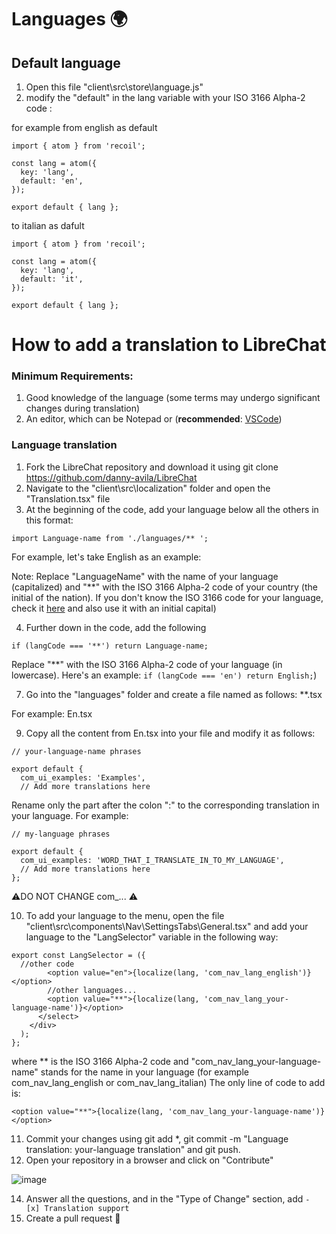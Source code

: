 # Languages 🌍

## Default language

1. Open this file "client\src\store\language.js"
2. modify the "default" in the lang variable with your ISO 3166 Alpha-2 code :

for example from english as default

```
import { atom } from 'recoil';

const lang = atom({
  key: 'lang',
  default: 'en',
});

export default { lang };
```

to italian as dafult 

```
import { atom } from 'recoil';

const lang = atom({
  key: 'lang',
  default: 'it',
});

export default { lang };
```

# How to add a translation to LibreChat

### Minimum Requirements:

1. Good knowledge of the language (some terms may undergo significant changes during translation)
2. An editor, which can be Notepad or (**recommended**: [VSCode](https://code.visualstudio.com/download))

### Language translation


1. Fork the LibreChat repository and download it using git clone https://github.com/danny-avila/LibreChat
2. Navigate to the "client\src\localization" folder and open the "Translation.tsx" file
3. At the beginning of the code, add your language below all the others in this format:

`import Language-name from './languages/** ';`

For example, let's take English as an example:

Note: Replace "LanguageName" with the name of your language (capitalized) and "**" with the ISO 3166 Alpha-2 code of your country (the initial of the nation). 
If you don't know the ISO 3166 code for your language, check it [here](https://en.wikipedia.org/wiki/List_of_ISO_3166_country_codes) and also use it with an initial capital)

4. Further down in the code, add the following

`if (langCode === '**') return Language-name;` 

Replace "**" with the ISO 3166 Alpha-2 code of your language (in lowercase). Here's an example: `if (langCode === 'en') return English;`)

7. Go into the "languages" folder and create a file named as follows: **.tsx

For example: En.tsx

9. Copy all the content from En.tsx into your file and modify it as follows:

```
// your-language-name phrases

export default {
  com_ui_examples: 'Examples',
  // Add more translations here
```

Rename only the part after the colon ":" to the corresponding translation in your language. For example:

```
// my-language phrases

export default {
  com_ui_examples: 'WORD_THAT_I_TRANSLATE_IN_TO_MY_LANGUAGE',
  // Add more translations here
};
```

⚠️DO NOT CHANGE com_... ⚠️

10. To add your language to the menu, open the file "client\src\components\Nav\SettingsTabs\General.tsx" and add your language to the "LangSelector" variable in the following way:

```
export const LangSelector = ({
  //other code
        <option value="en">{localize(lang, 'com_nav_lang_english')}</option>
        //other languages...
        <option value="**">{localize(lang, 'com_nav_lang_your-language-name')}</option>
      </select>
    </div>
  );
};
```

where ** is the ISO 3166 Alpha-2 code and "com_nav_lang_your-language-name" stands for the name in your language (for example com_nav_lang_english or com_nav_lang_italian)
The only line of code to add is:

`<option value="**">{localize(lang, 'com_nav_lang_your-language-name')}</option>`

11. Commit your changes using git add *, git commit -m "Language translation: your-language translation" and git push.
12. Open your repository in a browser and click on "Contribute"

![image](https://github.com/Berry-13/LibreChat/assets/81851188/ab91cf4b-1830-4419-9d0c-68fcb2fd5f5e)

14. Answer all the questions, and in the "Type of Change" section, add `- [x] Translation support`
15. Create a pull request 🎉
